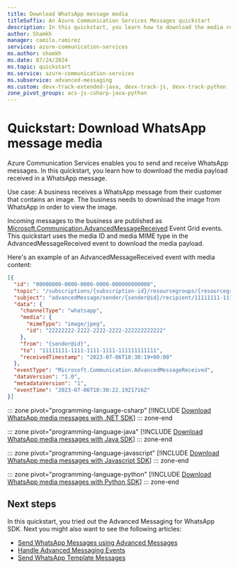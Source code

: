 ```yaml
---
title: Download WhatsApp message media
titleSuffix: An Azure Communication Services Messages quickstart
description: In this quickstart, you learn how to download the media received in a WhatsApp message with Azure Communication Services Messages.
author: Shamkh
manager: camilo.ramirez
services: azure-communication-services
ms.author: shamkh
ms.date: 07/24/2024
ms.topic: quickstart
ms.service: azure-communication-services
ms.subservice: advanced-messaging
ms.custom: devx-track-extended-java, devx-track-js, devx-track-python
zone_pivot_groups: acs-js-csharp-java-python
---
```


# Quickstart: Download WhatsApp message media

Azure Communication Services enables you to send and receive WhatsApp messages. In this quickstart, you learn how to download the media payload received in a WhatsApp message. 

Use case: A business receives a WhatsApp message from their customer that contains an image. The business needs to download the image from WhatsApp in order to view the image.

Incoming messages to the business are published as [Microsoft.Communication.AdvancedMessageReceived](/azure/event-grid/communication-services-advanced-messaging-events#microsoftcommunicationadvancedmessagereceived-event) Event Grid events. This quickstart uses the media ID and media MIME type in the AdvancedMessageReceived event to download the media payload.

Here's an example of an AdvancedMessageReceived event with media content:
```json
[{
  "id": "00000000-0000-0000-0000-000000000000",
  "topic": "/subscriptions/{subscription-id}/resourcegroups/{resourcegroup-name}/providers/microsoft.communication/communicationservices/{communication-services-resource-name}",
  "subject": "advancedMessage/sender/{sender@id}/recipient/11111111-1111-1111-1111-111111111111",
  "data": {
    "channelType": "whatsapp",
    "media": {
      "mimeType": "image/jpeg",
      "id": "22222222-2222-2222-2222-222222222222"
    },
    "from": "{sender@id}",
    "to": "11111111-1111-1111-1111-111111111111",
    "receivedTimestamp": "2023-07-06T18:30:19+00:00"
  },
  "eventType": "Microsoft.Communication.AdvancedMessageReceived",
  "dataVersion": "1.0",
  "metadataVersion": "1",
  "eventTime": "2023-07-06T18:30:22.1921716Z"
}]
```

::: zone pivot="programming-language-csharp"
[!INCLUDE [Download WhatsApp media messages with .NET SDK](./includes/download-media/download-media-net.md)]
::: zone-end

::: zone pivot="programming-language-java"
[!INCLUDE [Download WhatsApp media messages with Java SDK](./includes/get-started/messages-get-started-java.md)]
::: zone-end

::: zone pivot="programming-language-javascript"
[!INCLUDE [Download WhatsApp media messages with Javascript SDK](./includes/get-started/messages-get-started-js.md)]
::: zone-end

::: zone pivot="programming-language-python"
[!INCLUDE [Download WhatsApp media messages with Python SDK](./includes/get-started/messages-quickstart-python.md)]
::: zone-end

## Next steps

In this quickstart, you tried out the Advanced Messaging for WhatsApp SDK. Next you might also want to see the following articles:

- [Send WhatsApp Messages using Advanced Messages](../../../quickstarts/advanced-messaging/whatsapp/get-started.md)
- [Handle Advanced Messaging Events](./handle-advanced-messaging-events.md)
- [Send WhatsApp Template Messages](../../../quickstarts/advanced-messaging/whatsapp/template-messages.md)
